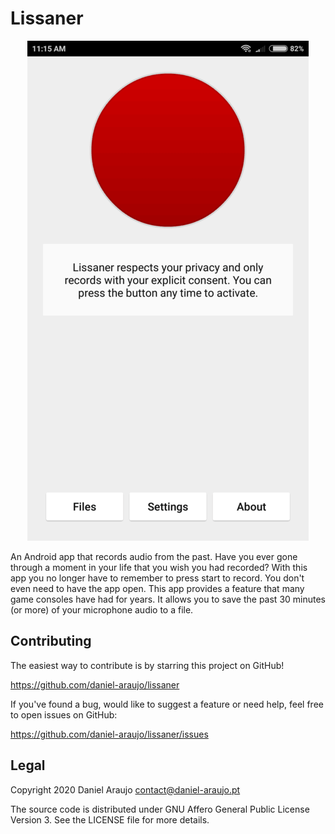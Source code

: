# Lissaner

<p align="center"><img src="preview.gif" /></p>

An Android app that records audio from the past. Have you ever gone through a moment in your life
that you wish you had recorded? With this app you no longer have to remember to press start to
record. You don't even need to have the app open. This app provides a feature that many game
consoles have had for years. It allows you to save the past 30 minutes (or more) of your microphone
audio to a file.


## Contributing

The easiest way to contribute is by starring this project on GitHub!

https://github.com/daniel-araujo/lissaner

If you've found a bug, would like to suggest a feature or need help, feel free
to open issues on GitHub:

https://github.com/daniel-araujo/lissaner/issues


## Legal

Copyright 2020 Daniel Araujo <contact@daniel-araujo.pt>

The source code is distributed under GNU Affero General Public License Version
3. See the LICENSE file for more details.

